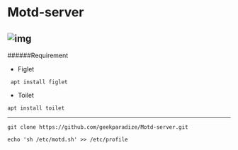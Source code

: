 # Motd-server

![img](https://i.imgur.com/3fkhK0o.png)
------------------------------------------------------
######Requirement

- Figlet
```
 apt install figlet
```
- Toilet
```
apt install toilet
```
-----------------------------------------------------

```
git clone https://github.com/geekparadize/Motd-server.git

echo 'sh /etc/motd.sh' >> /etc/profile
```
